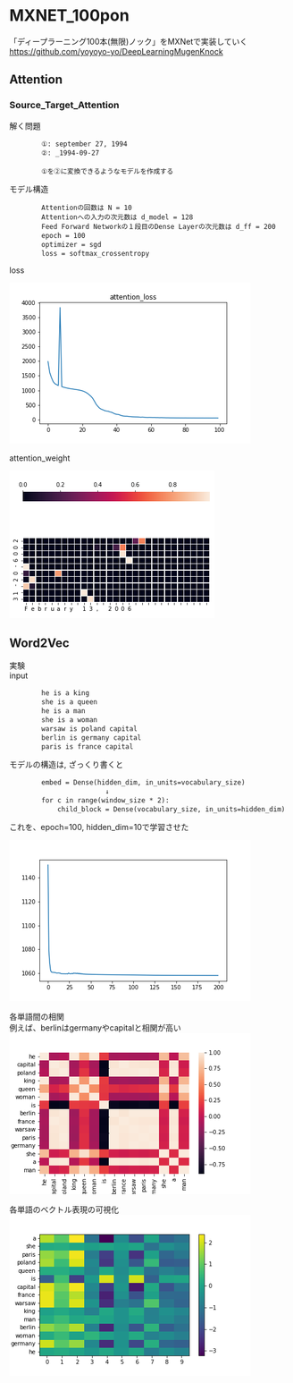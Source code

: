 # MXNET_100pon

「ディープラーニング100本(無限)ノック」をMXNetで実装していく  
https://github.com/yoyoyo-yo/DeepLearningMugenKnock

## Attention

### Source_Target_Attention

解く問題   

            ①: september 27, 1994
            ②: _1994-09-27

            ①を②に変換できるようなモデルを作成する

モデル構造  

            Attentionの回数は N = 10
            Attentionへの入力の次元数は d_model = 128
            Feed Forward Networkの１段目のDense Layerの次元数は d_ff = 200
            epoch = 100
            optimizer = sgd
            loss = softmax_crossentropy

loss  

![](Attention/Source_Target_Attention/output/attention_loss_nlp_sample.png)

attention_weight  

![](Attention/Source_Target_Attention/output/attention_weight02.png)  

## Word2Vec

実験  
input

            he is a king
            she is a queen
            he is a man
            she is a woman
            warsaw is poland capital
            berlin is germany capital
            paris is france capital

モデルの構造は, ざっくり書くと

            embed = Dense(hidden_dim, in_units=vocabulary_size)
                            ↓
            for c in range(window_size * 2):
                child_block = Dense(vocabulary_size, in_units=hidden_dim)


これを、epoch=100, hidden_dim=10で学習させた

![](Word2Vec/output/word2vec_loss_epoch_200_dim_10.png)  

各単語間の相関  
例えば、berlinはgermanyやcapitalと相関が高い  
![](Word2Vec/output/word2vec_corr_epoch_200_dim_10.png)  

各単語のベクトル表現の可視化  
![](Word2Vec/output/word2vec_epoch_100_dim_10.png)  